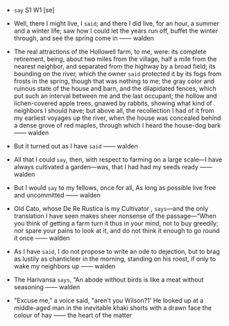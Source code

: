 - `say` S1 W1 [se]



-  Well, there I might live, I `said`; and there I did live, for an hour, a summer and a winter life; saw how I could let the years run off, buffet the winter through, and see the spring come in —— walden

- The real attractions of the Hollowell farm, to me, were: its complete retirement, being, about two miles from the village, half a mile from the nearest neighbor, and separated from the highway by a broad field; its bounding on the river, which the owner `said` protected it by its fogs from frosts in the spring, though that was nothing to me; the gray color and ruinous state of the house and barn, and the dilapidated fences, which put such an interval between me and the last occupant; the hollow and lichen-covered apple trees, gnawed by rabbits, showing what kind of neighbors I should have; but above all, the recollection I had of it from my earliest voyages up the river, when the house was concealed behind a dense grove of red maples, through which I heard the house-dog bark —— walden

-  But it turned out as I have `said` —— walden

- All that I could `say`, then, with respect to farming on a large scale﻿—I have always cultivated a garden﻿—was, that I had had my seeds ready —— walden

-  But I would `say` to my fellows, once for all, As long as possible live free and uncommitted —— walden

- Old Cato, whose De Re Rustica is my Cultivator , `says`—and the only translation I have seen makes sheer nonsense of the passage﻿—“When you think of getting a farm turn it thus in your mind, not to buy greedily; nor spare your pains to look at it, and do not think it enough to go round it once —— walden

-  As I have `said`, I do not propose to write an ode to dejection, but to brag as lustily as chanticleer in the morning, standing on his roost, if only to wake my neighbors up —— walden

-  The Harivansa `says`, “An abode without birds is like a meat without seasoning —— walden

-  "Excuse me," a voice said, "aren't you Wilson?1' He looked up at a middle-aged man in the inevitable khaki shorts with a drawn face the colour of hay —— the heart of the matter
